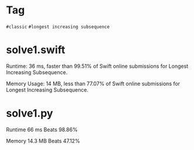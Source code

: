 # Tag

`#classic` `#longest increasing subsequence`

# solve1.swift

Runtime: 36 ms, faster than 99.51% of Swift online submissions for Longest Increasing Subsequence.

Memory Usage: 14 MB, less than 77.07% of Swift online submissions for Longest Increasing Subsequence.

# solve1.py

Runtime 66 ms Beats 98.86%

Memory 14.3 MB Beats 47.12%
